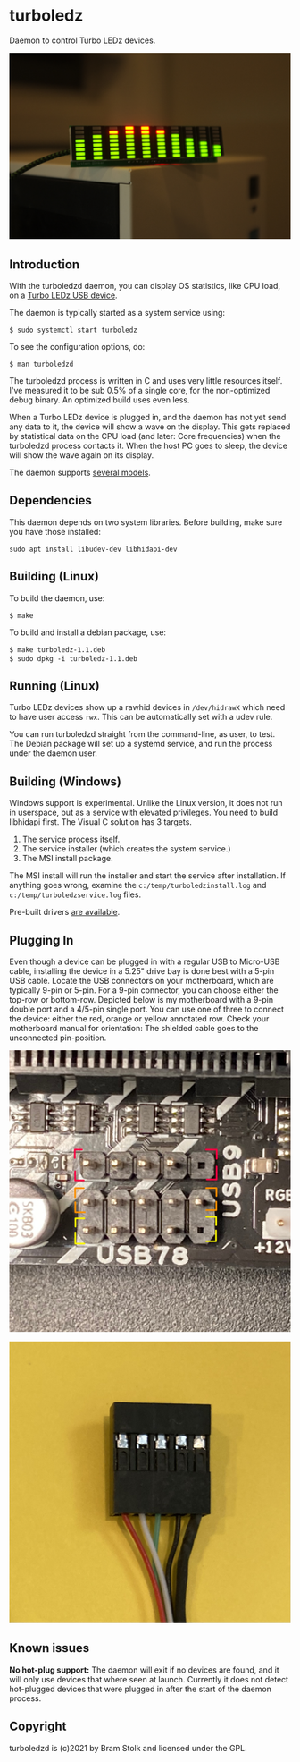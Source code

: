 # turboledz
Daemon to control Turbo LEDz devices.

![model108](images/model108.jpeg "model108")


## Introduction

With the turboledzd daemon, you can display OS statistics, like CPU load, on a [Turbo LEDz USB device](https://www.tindie.com/stores/stolk/).

The daemon is typically started as a system service using:

```
$ sudo systemctl start turboledz
```

To see the configuration options, do:
```
$ man turboledzd
```

The turboledzd process is written in C and uses very little resources itself.
I've measured it to be sub 0.5% of a single core, for the non-optimized debug binary.
An optimized build uses even less.

When a Turbo LEDz device is plugged in, and the daemon has not yet send any data to it, the device will show a wave on the display.
This gets replaced by statistical data on the CPU load (and later: Core frequencies) when the turboledzd process contacts it.
When the host PC goes to sleep, the device will show the wave again on its display.

The daemon supports [several models](https://github.com/stolk/turboledz/blob/main/MODELS.md).

## Dependencies

This daemon depends on two system libraries. Before building, make sure you have those  installed:
```
sudo apt install libudev-dev libhidapi-dev
```

## Building (Linux)

To build the daemon, use:
```
$ make
```

To build and install a debian package, use:
```
$ make turboledz-1.1.deb
$ sudo dpkg -i turboledz-1.1.deb
```

## Running (Linux)

Turbo LEDz devices show up a rawhid devices in `/dev/hidrawX` which need to have user access `rwx`.
This can be automatically set with a udev rule.

You can run turboledzd straight from the command-line, as user, to test.
The Debian package will set up a systemd service, and run the process under the daemon user.

## Building (Windows)

Windows support is experimental.
Unlike the Linux version, it does not run in userspace, but as a service with elevated privileges.
You need to build libhidapi first.
The Visual C solution has 3 targets.

1. The service process itself.
2. The service installer (which creates the system service.)
3. The MSI install package.

The MSI install will run the installer and start the service after installation.
If anything goes wrong, examine the `c:/temp/turboledzinstall.log` and `c:/temp/turboledzservice.log` files.

Pre-built drivers [are available](https://turboledz.com/drivers.html).

## Plugging In

Even though a device can be plugged in with a regular USB to Micro-USB cable, installing the device in a 5.25" drive bay is done best with a 5-pin USB cable.
Locate the USB connectors on your motherboard, which are typically 9-pin or 5-pin.
For a 9-pin connector, you can choose either the top-row or bottom-row.
Depicted below is my motherboard with a 9-pin double port and a 4/5-pin single port.
You can use one of three to connect the device: either the red, orange or yellow annotated row.
Check your motherboard manual for orientation: The shielded cable goes to the unconnected pin-position.

![usbports](images/usbports.jpeg "usbports")

![usbconnector](images/usbconnector.jpeg "usbconnector")


## Known issues

**No hot-plug support:** The daemon will exit if no devices are found, and it will only use devices that where seen at launch. Currently it does not detect hot-plugged devices that were plugged in after the start of the daemon process.

## Copyright

turboledzd is (c)2021 by Bram Stolk and licensed under the GPL.

